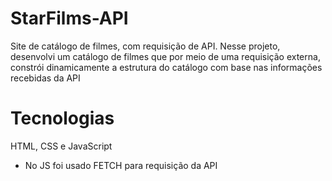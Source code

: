 # StarFilms-API
Site de catálogo de filmes, com requisição de API. Nesse projeto, desenvolvi um catálogo de filmes que por meio de uma requisição externa, constrói dinamicamente a estrutura do catálogo com base nas informações recebidas da API

# Tecnologias
HTML, CSS e JavaScript
 - No JS foi usado FETCH para requisição da API
